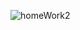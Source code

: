 ![homeWork2](https://user-images.githubusercontent.com/53617426/89351550-ec9a0780-d6ba-11ea-8790-68db0c2a6035.JPEG)
